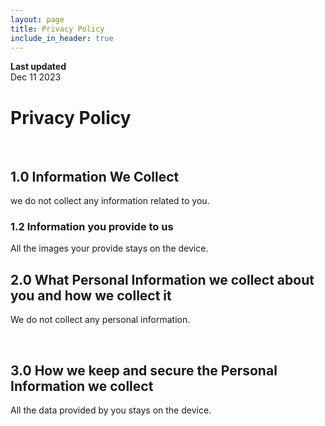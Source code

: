 ```yaml
---
layout: page
title: Privacy Policy
include_in_header: true
---
```


**Last updated**  
Dec 11 2023

# Privacy Policy
<br>

## 1.0 Information We Collect
we do not collect any information related to you.


### 1.2 Information you provide to us 
All the images your provide stays on the device.
<br>

## 2.0 What Personal Information we collect about you and how we collect it
We do not collect any personal information.

<br>

## 3.0 How we keep and secure the Personal Information we collect
All the data provided by you stays on the device.